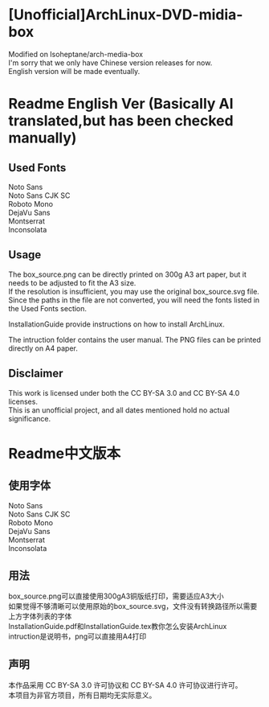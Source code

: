 # [Unofficial]ArchLinux-DVD-midia-box
Modified on Isoheptane/arch-media-box  
I'm sorry that we only have Chinese version releases for now.  
English version will be made eventually.  

# Readme English Ver (Basically AI translated,but has been checked manually)

## Used Fonts  

Noto Sans  
Noto Sans CJK SC  
Roboto Mono  
DejaVu Sans  
Montserrat  
Inconsolata  
  
## Usage  
  
The box_source.png can be directly printed on 300g A3 art paper, but it needs to be adjusted to fit the A3 size.  
If the resolution is insufficient, you may use the original box_source.svg file. Since the paths in the file are not converted, you will need the fonts listed in the Used Fonts section.  
  
InstallationGuide provide instructions on how to install ArchLinux.
  
The intruction folder contains the user manual. The PNG files can be printed directly on A4 paper.  
  
## Disclaimer  

This work is licensed under both the CC BY-SA 3.0 and CC BY-SA 4.0 licenses.  
This is an unofficial project, and all dates mentioned hold no actual significance.  
  
# Readme中文版本  
  
## 使用字体  

Noto Sans  
Noto Sans CJK SC  
Roboto Mono  
DejaVu Sans  
Montserrat  
Inconsolata  
  
## 用法  

box_source.png可以直接使用300gA3铜版纸打印，需要适应A3大小  
如果觉得不够清晰可以使用原始的box_source.svg，文件没有转换路径所以需要上方字体列表的字体  
InstallationGuide.pdf和InstallationGuide.tex教你怎么安装ArchLinux  
intruction是说明书，png可以直接用A4打印  
  
## 声明  

本作品采用 CC BY-SA 3.0 许可协议和 CC BY-SA 4.0 许可协议进行许可。  
本项目为非官方项目，所有日期均无实际意义。  

